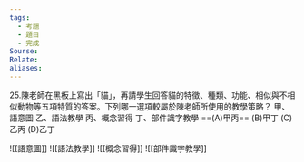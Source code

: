 ```yaml
---
tags:
  - 考題
  - 題目
  - 完成
Sourse: 
Relate: 
aliases:
---
```

25.陳老師在黑板上寫出「貓」，再請學生回答貓的特徵、種類、功能、相似與不相似動物等五項特質的答案。下列哪一選項較屬於陳老師所使用的教學策略？
甲、語意圖
乙、語法教學
丙、概念習得
丁、部件識字教學
==(A)甲丙== (B)甲丁 (C)乙丙 (D)乙丁

![[語意圖]]
![[語法教學]]
![[概念習得]]
![[部件識字教學]]